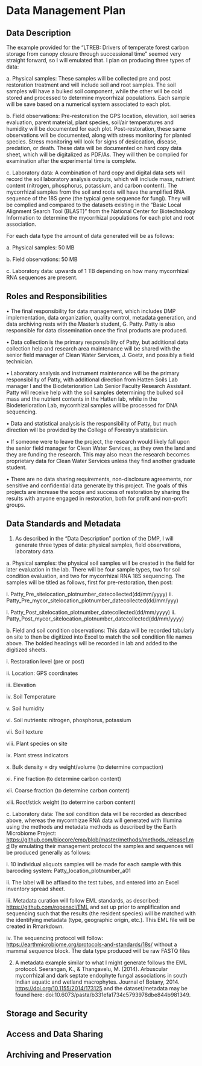 # Data Management Plan

## Data Description
The example provided for the “LTREB: Drivers of temperate forest carbon storage from canopy closure through successional time” seemed very straight forward, so I will emulated that. I plan on producing three types of data:

a.	Physical samples: These samples will be collected pre and post restoration treatment and will include soil and root samples. The soil samples will have a bulked soil component, while the other will be cold stored and processed to determine mycorrhizal populations. Each sample will be save based on a numerical system associated to each plot.

b.	Field observations: Pre-restoration the GPS location, elevation, soil series evaluation, parent material, plant species, soil/air temperatures and humidity will be documented for each plot. Post-restoration, these same observations will be documented, along with stress monitoring for planted species. Stress monitoring will look for signs of desiccation, disease, predation, or death. These data will be documented on hard copy data sheet, which will be digitalized as PDF/As. They will then be complied for examination after the experimental time is complete. 

c.	Laboratory data: A combination of hard copy and digital data sets will record the soil laboratory analysis outputs, which will include mass, nutrient content (nitrogen, phosphorus, potassium, and carbon content). The mycorrhizal samples from the soil and roots will have the amplified RNA sequence of the 18S gene (the typical gene sequence for fungi). They will be complied and compared to the datasets existing in the “Basic Local Alignment Search Tool (BLAST)” from the National Center for Biotechnology Information to determine the mycorrhizal populations for each plot and root association.

For each data type the amount of data generated will be as follows:

a.	Physical samples: 50 MB

b.	Field observations: 50 MB

c.	Laboratory data: upwards of 1 TB depending on how many mycorrhizal RNA sequences are present. 

## Roles and Responsibilities
•	The final responsibility for data management, which includes DMP implementation, data organization, quality control, metadata generation, and data archiving rests with the Master’s student, G. Patty. Patty is also responsible for data dissemination once the final products are produced.

•	Data collection is the primary responsibility of Patty, but additional data collection help and research area maintenance will be shared with the senior field manager of Clean Water Services, J. Goetz, and possibly a field technician. 

•	Laboratory analysis and instrument maintenance will be the primary responsibility of Patty, with additional direction from Hatten Soils Lab manager I and the Biodeterioration Lab Senior Faculty Research Assistant. Patty will receive help with the soil samples determining the bulked soil mass and the nutrient contents in the Hatten lab, while in the Biodeterioration Lab, mycorrhizal samples will be processed for DNA sequencing.

•	Data and statistical analysis is the responsibility of Patty, but much direction will be provided by the College of Forestry’s statistician. 

•	If someone were to leave the project, the research would likely fall upon the senior field manager for Clean Water Services, as they own the land and they are funding the research. This may also mean the research becomes proprietary data for Clean Water Services unless they find another graduate student. 

•	There are no data sharing requirements, non-disclosure agreements, nor sensitive and confidential data generate by this project. The goals of this projects are increase the scope and success of restoration by sharing the results with anyone engaged in restoration, both for profit and non-profit groups.

## Data Standards and Metadata
1)	As described in the “Data Description” portion of the DMP, I will generate three types of data: physical samples, field observations, laboratory data.

a.	Physical samples: the physical soil samples will be created in the field for later evaluation in the lab. There will be four sample types,  two for soil condition evaluation, and two for mycorrhizal RNA 18S sequencing. The samples will be titled as follows, first for pre-restoration, then post:

i.	Patty_Pre_sitelocation_plotnumber_datecollected(dd/mm/yyyy)
ii.	Patty_Pre_mycor_sitelocation_plotnumber_datecollected(dd/mm/yyy)

i.	Patty_Post_sitelocation_plotnumber_datecollected(dd/mm/yyyy)
ii.	Patty_Post_mycor_sitelocation_plotnumber_datecollected(dd/mm/yyyy)

b.	Field and soil condition observations: This data will be recorded tabularly on site to then be digitized into Excel to match the soil condition file names above. The bolded headings will be recorded in lab and added to the digitized sheets. 

i.	Restoration level (pre or post)

ii.	Location: GPS coordinates

iii.	Elevation

iv.	Soil Temperature

v.	Soil humidity

vi.	Soil nutrients: nitrogen, phosphorus, potassium

vii.	Soil texture

viii.	Plant species on site

ix.	Plant stress indicators 

x.	Bulk density = dry weight/volume (to determine compaction)

xi.	Fine fraction (to determine carbon content)

xii.	Coarse fraction (to determine carbon content)

xiii.	Root/stick weight (to determine carbon content)

c.	Laboratory data: The soil condition data will be recorded as described above, whereas the mycorrhizae RNA data will generated with Illumina using the methods and metadata methods as described by the Earth Microbiome Project: https://github.com/biocore/emp/blob/master/methods/methods_release1.md
By emulating their management protocol the samples and sequences will be produced generally as follows:

i.	10 individual aliquots samples will be made for each sample with this barcoding system:  Patty_location_plotnumber_a01

ii.	The label will be affixed to the test tubes, and entered into an Excel inventory spread sheet. 

iii.	Metadata curation will follow EML standards, as described: https://github.com/ropensci/EML and set up prior to amplification and sequencing such that the results (the resident species) will be matched with the identifying metadata (type, geographic origin, etc.). This EML file will be created in Rmarkdown.

iv.	The sequencing protocol will follow: https://earthmicrobiome.org/protocols-and-standards/18s/ without a mammal sequence block. The data type produced will be raw FASTQ files

2)	A metadata example similar to what I might generate follows the EML protocol. Seerangan, K., & Thangavelu, M. (2014). Arbuscular mycorrhizal and dark septate endophyte fungal associations in south Indian aquatic and wetland macrophytes. Journal of Botany, 2014. https://doi.org/10.1155/2014/173125 and the dataset/metadata may be found here: doi:10.6073/pasta/b331efa1734c5793978dbe844b981349. 

## Storage and Security
## Access and Data Sharing
## Archiving and Preservation
